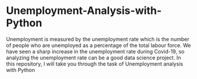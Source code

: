 # Unemployment-Analysis-with-Python
Unemployment is measured by the unemployment rate which is the number of people who are unemployed as a percentage of the total labour force. We have seen a sharp increase in the unemployment rate during Covid-19, so analyzing the unemployment rate can be a good data science project. In this repository, I will take you through the task of Unemployment analysis with Python
